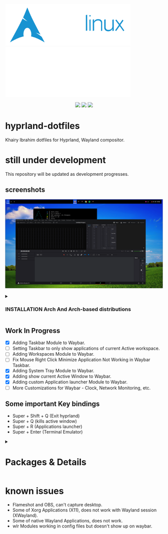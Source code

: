 <img align="left"> <img width="400" src="./gallery/archlinux-logo-light.png">
<img align="right"> <img width="400" src="./gallery/hyprland-logo-light.svg">


<div align="center">
<img src="https://img.shields.io/github/last-commit/KhairyIbrahim/hyprland-dotfiles?style=for-the-badge&logo=github&color=a6da95&logoColor=D9E0EE&labelColor=302D41"/>
<img src="https://img.shields.io/github/repo-size/KhairyIbrahim/hyprland-dotfiles?style=for-the-badge&logo=dropbox&color=7dc4e4&logoColor=D9E0EE&labelColor=302D41"/>
<img src="https://img.shields.io/github/stars/KhairyIbrahim/hyprland-dotfiles?style=for-the-badge&logo=powerpages&color=cba6f7&logoColor=D9E0EE&labelColor=302D41"/>
</div>

# hyprland-dotfiles
Khairy Ibrahim dotfiles for Hyprland, Wayland compositor.

# still under development
This repository will be updated as development progresses.


## screenshots
![Screenshot](/gallery/1.png)








<details>
<summary><h3>INSTALLATION Arch And Arch-based distributions</h3></summary>

- After installing hyprland using the [archinstall](https://github.com/archlinux/archinstall) and booting
to your hyprland fresh install open kityy with super enter and run the fallowing command to remove unnaccery packges
```sh
sudo pacman -Rnscc dunst dolphin wofi
```
- don't forget to insttall [yay](https://github.com/Jguer/yay) the AUR Helper
- install your web browesr of choes and head to this repo and run the commands below as it fits you

  
- for [NVIDIA](https://wiki.archlinux.org/title/NVIDIA) users follw this guid over at the [Hyprland Wiki](https://wiki.hyprland.org/Nvidia/) and this for [Multi Gpu](https://wiki.hyprland.org/Configuring/Multi-GPU/)

  
# Hyprland Stuff
```sh
yay -S waybar swaync swayosd-git rofi-lbonn-wayland-git swww waypaper-git
xfce-polkit swayidle gestures gammastep mugshot copyq conky
gtklock gtklock-playerctl-module gtklock-powerbar-module gtklock-userinfo-module
```

# Dependencies
```sh
yay -S xorg-xwayland xwaylandvideobridge-cursor-mode-2-git ffmpegthumbnailer tumbler
qt5-wayland qt6-wayland glew-wayland glfw-wayland
pamixer playerctl wireplumber pavucontrol qjackctl pasystray-wayland
brightnessctl grim slurp swappy mtpfs gvfs gvfs-mtp gvfs-gphoto2

```

# Bluetooth And Network
```sh
yay -S bluez bluez-utils blueman networkmanager network-manager-applet
```

# core apps
```sh
yay -S nemo nemo-fileroller opensnitch etherape clamav clamtk bleachbit stacer-bin slimbookbattery
reflector mpv imv grub-customizer
```


# themes
```sh
yay -S nwg-look-bin kvantum qt5ct qt6ct kvantum-theme-dracula-git dracula-gtk-theme
papirus-icon-theme papirus-folders-git material-cursors-git sound-theme-smooth 
```

# Fonts
```sh
yay -S noto-fonts noto-fonts-cjk noto-fonts-emoji noto-fonts-extra ttf-noto-nerd
```

# NVIDIA drivers
```sh
yay -S nvidia-dkms nvidia-utils nvidia-settings libva libva-nvidia-driver 
```
</details>







## Work In Progress
- [x] Adding Taskbar Module to Waybar.
- [ ] Setting Taskbar to only show applications of current Active workspace.
- [ ] Adding Workspaces Module to Waybar.
- [ ] Fix Mouse Right Click Minimize Application Not Working in Waybar Taskbar.
- [x] Adding System Tray Module to Waybar.
- [x] Adding show current Active Window to Waybar.
- [x] Adding custom Application launcher Module to Waybar.
- [ ] More Customizations for Waybar - Clock, Network Monitoring, etc.

## Some important Key bindings
- Super + Shift + Q (Exit hyprland)
- Super + Q (kills active window)
- Super + R (Applications launcher)
- Super + Enter (Terminal Emulator)



<details>
<summary><h1>Packages & Details</h1></summary>

|  |  |
| :-- | --- |
Distribution | [Arch Linux](https://archlinux.org/)
Compositor | [Hyprland](https://hyprland.org/)
Terminal Emulator | [Kitty](https://sw.kovidgoyal.net/kitty/)
Applications launcher | [Rofi](https://github.com/lbonn/rofi)
Bar | [Waybar](https://github.com/Alexays/Waybar)
Wallpaper| [swww](https://github.com/Horus645/swww) • [Waypaper](https://github.com/anufrievroman/waypaper)
authentication agent | [xfce-polkit](https://github.com/ncopa/xfce-polkit)
Antivirus | [ClamAV](https://www.clamav.net/) • [ClamTk](https://sourceforge.net/projects/clamtk/)
Firewall | [OpenSnitch](https://github.com/evilsocket/opensnitch) • [EtherApe](https://etherape.sourceforge.io/)
Terminal text editor | [Neovim](https://neovim.io/) • [GNU nano](https://www.nano-editor.org/)
text editor | [VSCodium](https://vscodium.com/)
Terminal File Manager | [LF](https://github.com/gokcehan/lf)
File Manager | [Nemo](https://github.com/linuxmint/nemo)
File Archiver Utility | [PeaZip](https://peazip.github.io/)
Interactive Shell | [fish](https://fishshell.com/)
System Shell | [GNU Bash](https://www.gnu.org/software/bash/)
Network management | [NetworkManager](https://networkmanager.dev/) • [NM-Applet/connection-editor](https://gitlab.gnome.org/GNOME/network-manager-applet)
Modem management | [ModemManager](https://www.freedesktop.org/wiki/Software/ModemManager/) • [Modem Manager GUI](https://sourceforge.net/projects/modem-manager-gui/)
Bluetooth | [BlueZ](http://www.bluez.org/) • [Blueman](https://github.com/blueman-project/blueman)
Login Manager | [SDDM](https://github.com/sddm/sddm)
Screen Sharing | [grim](https://github.com/emersion/grim) • [slurp](https://github.com/emersion/slurp) • [swappy](https://github.com/jtheoof/swappy) • [OBS Studio](https://obsproject.com/)
Notification Daemon | [SwayNotificationCenter](https://github.com/ErikReider/SwayNotificationCenter) • [SwayOSD](https://github.com/ErikReider/SwayOSD)
Input Tools | [gestures](https://gitlab.com/cunidev/gestures)
Screen locker | [gtklock](https://github.com/jovanlanik/gtklock) • [userinfo-module](https://github.com/jovanlanik/gtklock-userinfo-module) • [Mugshot](https://github.com/bluesabre/mugshot) • [powerbar-module](https://github.com/jovanlanik/gtklock-powerbar-module) • [playerctl-module](https://github.com/jovanlanik/gtklock-playerctl-module)
Clipboard Manager | [CopyQ](https://hluk.github.io/CopyQ/)
Theme Manager | [nwg look](https://github.com/nwg-piotr/nwg-look) • [Kvantum](https://github.com/tsujan/Kvantum) • [qt5ct](https://github.com/desktop-app/qt5ct) • [qt6ct](https://github.com/trialuser02/qt6ct)
Theme And Sound Theme | [Catppuccin](https://catppuccin-website.vercel.app/) • [Smooth](https://www.pling.com/p/1187979/)
Cursor And Icon Pack | [Material Cursors](https://github.com/varlesh/material-cursors) • [Papirus Icon Pack](https://github.com/PapirusDevelopmentTeam) • [Papirus Icon Theme folders](https://github.com/catppuccin/papirus-folders)
Audio Control | [pavucontrol](https://github.com/pulseaudio/pavucontrol) • [pasystray](https://github.com/christophgysin/pasystray) • [QjackCtl](https://github.com/rncbc/qjackctl)
Power Management | [TLP](https://github.com/linrunner/TLP) • [TLPUI](https://github.com/d4nj1/TLPUI) • [auto cpufreq](https://github.com/AdnanHodzic/auto-cpufreq) • [Slimbook Battery](https://github.com/Slimbook-Team/slimbookbattery) • [PowerTOP](https://github.com/fenrus75/powertop) • [swayidle](https://github.com/swaywm/swayidle)

</details>




# known issues
- Flameshot and OBS, can't capture desktop.
- Some of Xorg Applications (X11), does not work with Wayland session (XWayland).
- Some of native Wayland Applications, does not work.
- wlr Modules working in config files but doesn't show up on waybar.
